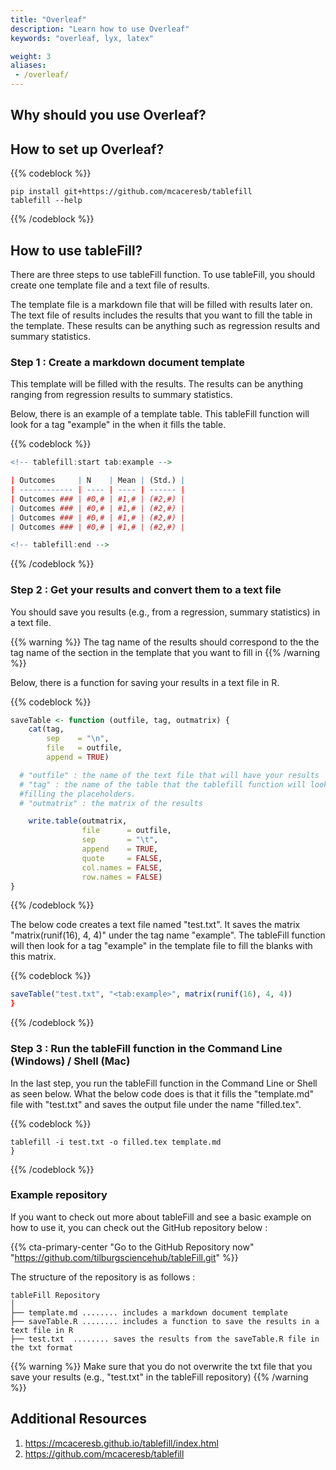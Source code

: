 ```yaml
---
title: "Overleaf"
description: "Learn how to use Overleaf"
keywords: "overleaf, lyx, latex"

weight: 3
aliases:
 - /overleaf/
---
```


## Why should you use Overleaf?



## How to set up Overleaf?


{{% codeblock %}}
```shell script
pip install git+https://github.com/mcaceresb/tablefill
tablefill --help
```
{{% /codeblock %}}

## How to use tableFill?
There are three steps to use tableFill function. To use tableFill, you should create one template file and a text file of results.

The template file is a markdown file that will be filled with results later on. The text file of results includes the results that you want to fill the table in the template. These results can be anything such as regression results and summary statistics.

### Step 1 : Create a markdown document template
This template will be filled with the results. The results can be anything ranging from regression results to summary statistics.

Below, there is an example of a template table. This tableFill function will look for a tag  "example" in the  when it fills the table.

{{% codeblock %}}
```R
<!-- tablefill:start tab:example -->

| Outcomes     | N    | Mean | (Std.) |
| ------------ | ---- | ---- | ------ |
| Outcomes ### | #0,# | #1,# | (#2,#) |
| Outcomes ### | #0,# | #1,# | (#2,#) |
| Outcomes ### | #0,# | #1,# | (#2,#) |
| Outcomes ### | #0,# | #1,# | (#2,#) |

<!-- tablefill:end -->
```
{{% /codeblock %}}



### Step 2 : Get your results and convert them to a text file
You should save you results (e.g., from a regression, summary statistics) in a text file.

{{% warning %}}
The tag name of the results should correspond to the the tag name of the section in the template that you want to fill in
{{% /warning %}}



Below, there is a function for saving your results in a text file in R.


{{% codeblock %}}
```R
saveTable <- function (outfile, tag, outmatrix) {
    cat(tag,
        sep    = "\n",
        file   = outfile,
        append = TRUE)

  # "outfile" : the name of the text file that will have your results
  # "tag" : the name of the table that the tablefill function will look for when
  #filling the placeholders.
  # "outmatrix" : the matrix of the results

    write.table(outmatrix,
                file      = outfile,
                sep       = "\t",
                append    = TRUE,
                quote     = FALSE,
                col.names = FALSE,
                row.names = FALSE)
}
```
{{% /codeblock %}}

The below code creates a text file named "test.txt". It saves the matrix "matrix(runif(16), 4, 4)" under the tag name "example". The tableFill function will then look for a tag "example" in the template file to fill the blanks with this matrix.

{{% codeblock %}}
```R
saveTable("test.txt", "<tab:example>", matrix(runif(16), 4, 4))
}
```
{{% /codeblock %}}

### Step 3 : Run the tableFill function in the Command Line (Windows) / Shell (Mac)
In the last step, you run the tableFill function in the Command Line or Shell as seen below. What the below code does is that it fills the "template.md" file with "test.txt" and saves the output file under the name "filled.tex".

{{% codeblock %}}
```Shell
tablefill -i test.txt -o filled.tex template.md
}
```
{{% /codeblock %}}



### Example repository

If you want to check out more about tableFill and see a basic example on how to use it, you can check out the GitHub repository below :

{{% cta-primary-center "Go to the GitHub Repository now" "https://github.com/tilburgsciencehub/tableFill.git" %}}

The structure of the repository is as follows :
```text
tableFill Repository
│
├── template.md ........ includes a markdown document template
├── saveTable.R ........ includes a function to save the results in a text file in R
├── test.txt  ........ saves the results from the saveTable.R file in the txt format
```
{{% warning %}}
Make sure that you do not overwrite the txt file that you save your results (e.g., "test.txt" in the tableFill repository)
{{% /warning %}}


## Additional Resources  
1. https://mcaceresb.github.io/tablefill/index.html
2. https://github.com/mcaceresb/tablefill
